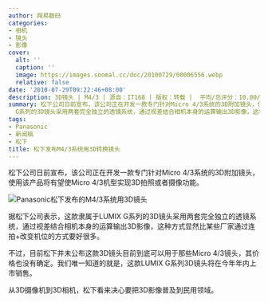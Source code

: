 ```yaml
---
author: 网易数码
categories:
- 相机
- 镜头
- 影像
cover:
  alt: ''
  caption: ''
  image: https://images.soomal.cc/doc/20100729/00006556.webp
  relative: false
date: '2010-07-29T09:22:46+08:00'
description: 3D镜头 | M4/3 | 源自：IT168 | 版权：转载 |  平均/总评分：10.00/20
summary: 松下公司日前宣布，该公司正在开发一款专门针对Micro 4/3系统的3D附加镜头，使用该产品将有望使Micro 4/3机型实现3D拍照或者摄像功能。据松下公司表示，这款隶属于LUMIX
  G系列的3D镜头采用两套完全独立的透镜系统，通过视差结合相机本身的运算输出3D影像，这种方式显然比某些厂家通过连拍+改变机位的方式要好很多。
tags:
- Panasonic
- 新闻稿
- 松下
title: 松下发布M4/3系统用3D转换镜头
---
```


松下公司日前宣布，该公司正在开发一款专门针对Micro 4/3系统的3D附加镜头，使用该产品将有望使Micro 4/3机型实现3D拍照或者摄像功能。



![Panasonic松下发布的M4/3系统用3D镜头](https://images.soomal.cc/doc/20100729/00006556.webp)






据松下公司表示，这款隶属于LUMIX G系列的3D镜头采用两套完全独立的透镜系统，通过视差结合相机本身的运算输出3D影像，这种方式显然比某些厂家通过连拍+改变机位的方式要好很多。

不过，目前松下并未公布这款3D镜头目前到底可以用于那些Micro 4/3镜头，其价格也没有确定。我们唯一知道的就是，这款LUMIX G系列3D镜头将在今年年内上市销售。

从3D摄像机到3D相机，松下看来决心要把3D影像普及到民用领域。